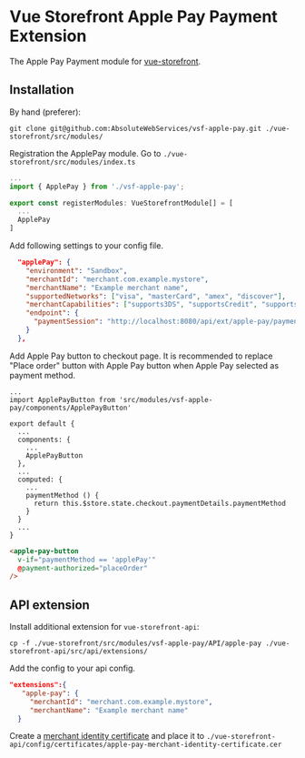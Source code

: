 # Vue Storefront Apple Pay Payment Extension

The Apple Pay Payment module for [vue-storefront](https://github.com/DivanteLtd/vue-storefront).

## Installation

By hand (preferer):

```shell
git clone git@github.com:AbsoluteWebServices/vsf-apple-pay.git ./vue-storefront/src/modules/
```

Registration the ApplePay module. Go to `./vue-storefront/src/modules/index.ts`

```js
...
import { ApplePay } from './vsf-apple-pay';

export const registerModules: VueStorefrontModule[] = [
  ...
  ApplePay
]
```

Add following settings to your config file.

```json
  "applePay": {
    "environment": "Sandbox",
    "merchantId": "merchant.com.example.mystore",
    "merchantName": "Example merchant name",
    "supportedNetworks": ["visa", "masterCard", "amex", "discover"],
    "merchantCapabilities": ["supports3DS", "supportsCredit", "supportsDebit", "supportsEMV"],
    "endpoint": {
      "paymentSession": "http://localhost:8080/api/ext/apple-pay/paymentSession"
    }
  },
```

Add Apple Pay button to checkout page. It is recommended to replace "Place order" button with Apple Pay button when Apple Pay selected as payment method. 

```
...
import ApplePayButton from 'src/modules/vsf-apple-pay/components/ApplePayButton'

export default {
  ...
  components: {
    ...
    ApplePayButton
  },
  ...
  computed: {
    ...
    paymentMethod () {
      return this.$store.state.checkout.paymentDetails.paymentMethod
    }
  }
  ...
}
```

```html
<apple-pay-button
  v-if="paymentMethod == 'applePay'"
  @payment-authorized="placeOrder"
/>
```

## API extension

Install additional extension for `vue-storefront-api`:

```shell
cp -f ./vue-storefront/src/modules/vsf-apple-pay/API/apple-pay ./vue-storefront-api/src/api/extensions/
```

Add the config to your api config.

```json
"extensions":{
   "apple-pay": {
     "merchantId": "merchant.com.example.mystore",
     "merchantName": "Example merchant name"
  }
```

Create a [merchant identity certificate](https://help.apple.com/developer-account/#/dev1731126fb?sub=dev17ad0bdc0) and place it to `./vue-storefront-api/config/certificates/apple-pay-merchant-identity-certificate.cer`

